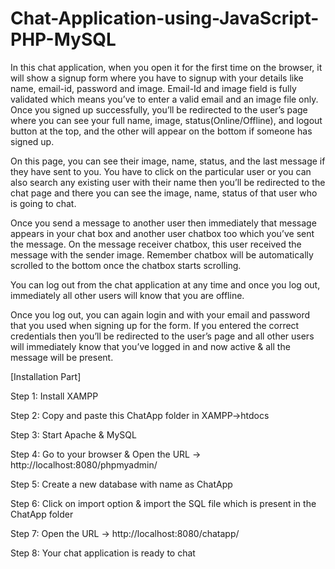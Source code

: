 # Chat-Application-using-JavaScript-PHP-MySQL

In this chat application, when you open it for the first time on the browser, it will show a signup form where you have to signup with your details like name, email-id, password 
and image. Email-Id and image field is fully validated which means you’ve to enter a valid email and an image file only. Once you signed up successfully, you’ll be redirected to 
the user’s page where you can see your full name, image, status(Online/Offline), and logout button at the top, and the other will appear on the bottom if someone has signed up.

On this page, you can see their image, name, status, and the last message if they have sent to you. You have to click on the particular user or you can also search any existing 
user with their name then you’ll be redirected to the chat page and there you can see the image, name, status of that user who is going to chat.

Once you send a message to another user then immediately that message appears in your chat box and another user chatbox too which you’ve sent the message. On the message receiver 
chatbox, this user received the message with the sender image. Remember chatbox will be automatically scrolled to the bottom once the chatbox starts scrolling. 

You can log out from the chat application at any time and once you log out, immediately all other users will know that you are offline.

Once you log out, you can again login and with your email and password that you used when signing up for the form. If you entered the correct credentials then you’ll be redirected 
to the user’s page and all other users will immediately know that you’ve logged in and now active & all the message will be present.


[Installation Part]

Step 1: Install XAMPP 

Step 2: Copy and paste this ChatApp folder in XAMPP->htdocs

Step 3: Start Apache & MySQL

Step 4: Go to your browser & Open the URL -> http://localhost:8080/phpmyadmin/

Step 5: Create a new database with name as ChatApp

Step 6: Click on import option & import the SQL file which is present in the ChatApp folder

Step 7: Open the URL -> http://localhost:8080/chatapp/

Step 8: Your chat application is ready to chat
